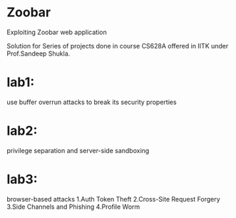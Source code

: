 # Zoobar
Exploiting Zoobar web application

Solution for Series of projects done in course CS628A offered in IITK under Prof.Sandeep Shukla.

# lab1:
use buffer overrun attacks to break its security properties

# lab2:
privilege separation and server-side sandboxing


# lab3:
browser-based attacks
  1.Auth Token Theft
  2.Cross-Site Request Forgery
  3.Side Channels and Phishing
  4.Profile Worm
